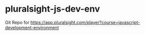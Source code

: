 # pluralsight-js-dev-env
Git Repo for https://app.pluralsight.com/player?course=javascript-development-environment
